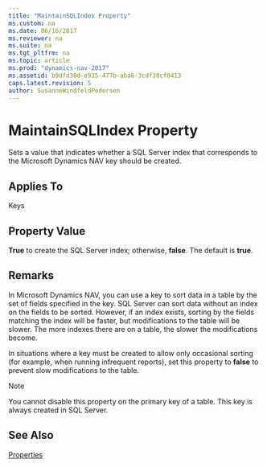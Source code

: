 ```yaml
---
title: "MaintainSQLIndex Property"
ms.custom: na
ms.date: 06/16/2017
ms.reviewer: na
ms.suite: na
ms.tgt_pltfrm: na
ms.topic: article
ms.prod: "dynamics-nav-2017"
ms.assetid: b9dfd30d-e935-477b-aba6-3cdf30cf0413
caps.latest.revision: 5
author: SusanneWindfeldPedersen
---
```

# MaintainSQLIndex Property
Sets a value that indicates whether a SQL Server index that corresponds to the Microsoft Dynamics NAV key should be created.  
  
## Applies To  
 Keys  
  
## Property Value  
 **True** to create the SQL Server index; otherwise, **false**. The default is **true**.  
  
## Remarks  
 In Microsoft Dynamics NAV, you can use a key to sort data in a table by the set of fields specified in the key. SQL Server can sort data without an index on the fields to be sorted. However, if an index exists, sorting by the fields matching the index will be faster, but modifications to the table will be slower. The more indexes there are on a table, the slower the modifications become.  
  
 In situations where a key must be created to allow only occasional sorting \(for example, when running infrequent reports\), set this property to **false** to prevent slow modifications to the table.  
  
> [!NOTE]  
>  You cannot disable this property on the primary key of a table. This key is always created in SQL Server.  
  
## See Also  
 [Properties](devenv-properties.md)